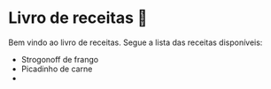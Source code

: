 # Livro de receitas 🥳

Bem vindo ao livro de receitas. Segue a lista das receitas disponíveis:

* Strogonoff de frango
* Picadinho de carne
* 